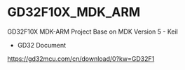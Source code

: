 # GD32F10X_MDK_ARM
GD32F10X MDK-ARM Project Base on MDK Version 5 - Keil

* GD32 Document

https://gd32mcu.com/cn/download/0?kw=GD32F1

